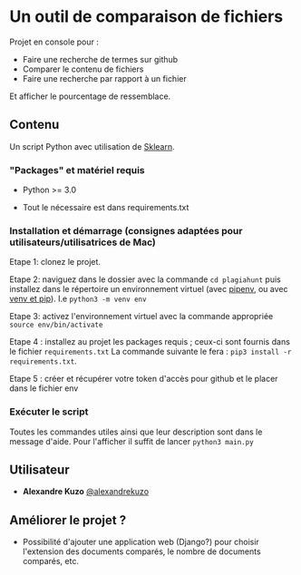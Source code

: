 # Un outil de comparaison de fichiers

Projet en console pour :
- Faire une recherche de termes sur github
- Comparer le contenu de fichiers
- Faire une recherche par rapport à un fichier

Et afficher le pourcentage de ressemblace.

## Contenu

Un script Python avec utilisation de [Sklearn](https://scikit-learn.org/stable/).

### "Packages" et matériel requis

- Python >= 3.0

- Tout le nécessaire est dans requirements.txt

### Installation et démarrage (consignes adaptées pour utilisateurs/utilisatrices de Mac)

Etape 1: clonez le projet.

Etape 2: naviguez dans le dossier avec la commande ``cd plagiahunt`` puis installez dans le répertoire un environnement virtuel (avec [pipenv](https://docs.python-guide.org/dev/virtualenvs/), ou avec [venv et pip](https://docs.python.org/fr/3/library/venv.html)).
I.e ``python3 -m venv env``

Etape 3: activez l'environnement virtuel avec la commande appropriée ``source env/bin/activate``

Etape 4 : installez au projet les packages requis ; ceux-ci sont fournis dans le fichier ``requirements.txt`` La commande suivante le fera : ``pip3 install -r requirements.txt``.

Etape 5 : créer et récupérer votre token d'accès pour github et le placer dans le fichier env

### Exécuter le script
Toutes les commandes utiles ainsi que leur description sont dans le message d'aide.
Pour l'afficher il suffit de lancer ``python3 main.py``


## Utilisateur
* **Alexandre Kuzo**  [@alexandrekuzo](https://github.com/AlexandreKuzo)


## Améliorer le projet ? 
- Possibilité d'ajouter une application web (Django?) pour choisir l'extension des documents comparés, le nombre de documents comparés, etc.
